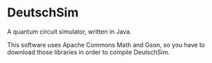 # DeutschSim
A quantum circuit simulator, written in Java.

This software uses Apache Commons Math and Gson, so you have to download those libraries in order to compile DeutschSim.
